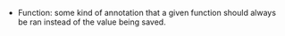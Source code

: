- Function: some kind of annotation that a given function should always be ran instead of the value being saved.
